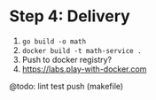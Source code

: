 # Step 4: Delivery

1. `go build -o math`
2. `docker build -t math-service .`
3. Push to docker registry?
4. https://labs.play-with-docker.com

@todo: lint test push (makefile)
 